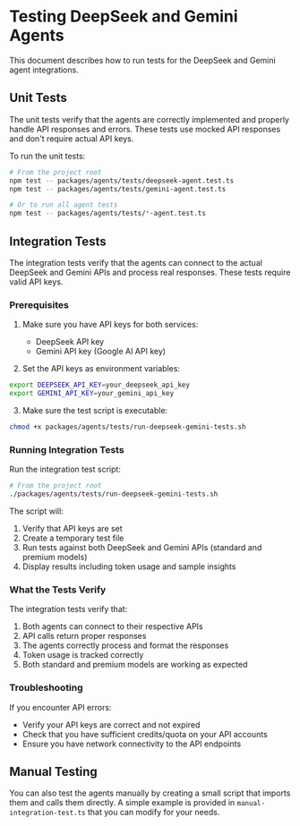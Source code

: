 # Testing DeepSeek and Gemini Agents

This document describes how to run tests for the DeepSeek and Gemini agent integrations.

## Unit Tests

The unit tests verify that the agents are correctly implemented and properly handle API responses and errors. These tests use mocked API responses and don't require actual API keys.

To run the unit tests:

```bash
# From the project root
npm test -- packages/agents/tests/deepseek-agent.test.ts
npm test -- packages/agents/tests/gemini-agent.test.ts

# Or to run all agent tests
npm test -- packages/agents/tests/*-agent.test.ts
```

## Integration Tests

The integration tests verify that the agents can connect to the actual DeepSeek and Gemini APIs and process real responses. These tests require valid API keys.

### Prerequisites

1. Make sure you have API keys for both services:
   - DeepSeek API key
   - Gemini API key (Google AI API key)

2. Set the API keys as environment variables:

```bash
export DEEPSEEK_API_KEY=your_deepseek_api_key
export GEMINI_API_KEY=your_gemini_api_key
```

3. Make sure the test script is executable:

```bash
chmod +x packages/agents/tests/run-deepseek-gemini-tests.sh
```

### Running Integration Tests

Run the integration test script:

```bash
# From the project root
./packages/agents/tests/run-deepseek-gemini-tests.sh
```

The script will:
1. Verify that API keys are set
2. Create a temporary test file
3. Run tests against both DeepSeek and Gemini APIs (standard and premium models)
4. Display results including token usage and sample insights

### What the Tests Verify

The integration tests verify that:

1. Both agents can connect to their respective APIs
2. API calls return proper responses
3. The agents correctly process and format the responses
4. Token usage is tracked correctly
5. Both standard and premium models are working as expected

### Troubleshooting

If you encounter API errors:
- Verify your API keys are correct and not expired
- Check that you have sufficient credits/quota on your API accounts
- Ensure you have network connectivity to the API endpoints

## Manual Testing

You can also test the agents manually by creating a small script that imports them and calls them directly. A simple example is provided in `manual-integration-test.ts` that you can modify for your needs.
